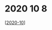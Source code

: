 # 2020 10 8

[[2020-10]]

[//begin]: # "Autogenerated link references for markdown compatibility"
[2020-10]: 2020-10 "2020 10"
[//end]: # "Autogenerated link references"